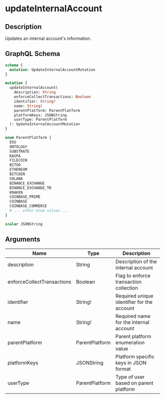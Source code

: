 # updateInternalAccount

## Description
Updates an internal account's information.

## GraphQL Schema
```graphql
schema {
  mutation: UpdateInternalAccountMutation
}

mutation {
  updateInternalAccount(
    description: String
    enforceCollectTransactions: Boolean
    identifier: String!
    name: String!
    parentPlatform: ParentPlatform
    platformKeys: JSONString
    userType: ParentPlatform
  ): UpdateInternalAccountMutation
}

enum ParentPlatform {
  EOS
  ONTOLOGY
  SUBSTRATE
  KASPA
  FILECOIN
  BITGO
  ETHEREUM
  BITCOIN
  SOLANA
  BINANCE_EXCHANGE
  BINANCE_EXCHANGE_TR
  KRAKEN
  COINBASE_PRIME
  COINBASE
  COINBASE_COMMERCE
  # ... other enum values ...
}

scalar JSONString
```

## Arguments
| Name | Type | Description |
|------|------|-------------|
| description | String | Description of the internal account |
| enforceCollectTransactions | Boolean | Flag to enforce transaction collection |
| identifier | String! | Required unique identifier for the account |
| name | String! | Required name for the internal account |
| parentPlatform | ParentPlatform | Parent platform enumeration value |
| platformKeys | JSONString | Platform specific keys in JSON format |
| userType | ParentPlatform | Type of user based on parent platform |